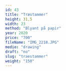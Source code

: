 ```yaml
---
id: 43
title: "Træstammer"
height: 31,5
width: 23
method: "Blyant på papir"
year: 2020
price: "700"
fileName: "IMG_2218.JPG"
medie: "drawing"
draft: "no"
slug: "traestammer"
weight: "150"
---
```

